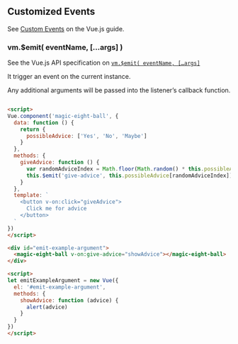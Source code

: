 
## Customized Events 

See [Custom Events](https://vuejs.org/v2/guide/components-custom-events.html) on the  Vue.js guide.


### vm.$emit( eventName, […args] )

See the Vue.js API specification on [`vm.$emit( eventName, […args]`](https://vuejs.org/v2/api/#vm-emit)

It trigger an event on the current instance. 

Any additional arguments will be passed into the listener’s callback function.

```html 

<script>
Vue.component('magic-eight-ball', {
  data: function () {
    return {
      possibleAdvice: ['Yes', 'No', 'Maybe']
    }
  },
  methods: {
    giveAdvice: function () {
      var randomAdviceIndex = Math.floor(Math.random() * this.possibleAdvice.length)
      this.$emit('give-advice', this.possibleAdvice[randomAdviceIndex])
    }
  },
  template: `
    <button v-on:click="giveAdvice">
      Click me for advice
    </button>
  `
})
</script>

<div id="emit-example-argument">
  <magic-eight-ball v-on:give-advice="showAdvice"></magic-eight-ball>
</div>

<script>
let emitExampleArgument = new Vue({
  el: '#emit-example-argument',
  methods: {
    showAdvice: function (advice) {
      alert(advice)
    }
  }
})
</script>
```

<script>
Vue.component('magic-eight-ball', {
  data: function () {
    return {
      possibleAdvice: ['Yes', 'No', 'Maybe']
    }
  },
  methods: {
    giveAdvice: function () {
      var randomAdviceIndex = Math.floor(Math.random() * this.possibleAdvice.length)
      this.$emit('give-advice', this.possibleAdvice[randomAdviceIndex])
    }
  },
  template: `
    <button v-on:click="giveAdvice">
      Click me for advice
    </button>
  `
})
</script>

<div id="emit-example-argument">
  <magic-eight-ball v-on:give-advice="showAdvice"></magic-eight-ball>
</div>

<script>
let emitExampleArgument = new Vue({
  el: '#emit-example-argument',
  methods: {
    showAdvice: function (advice) {
      alert(advice)
    }
  }
})
</script>